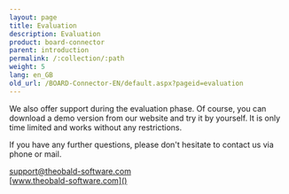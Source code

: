 ```yaml
---
layout: page
title: Evaluation
description: Evaluation
product: board-connector
parent: introduction
permalink: /:collection/:path
weight: 5
lang: en_GB
old_url: /BOARD-Connector-EN/default.aspx?pageid=evaluation
---
```


We also offer support during the evaluation phase. Of course, you can download a demo version from our website and try it by yourself. It is only time limited and works without any restrictions.

If you have any further questions, please don't hesitate to contact us via phone or mail.

[support@theobald-software.com]()<br> 
[www.theobald-software.com]()
